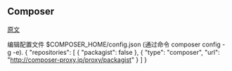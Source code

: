 Composer
------
[原文](http://composer-proxy.jp)

编辑配置文件 $COMPOSER_HOME/config.json (通过命令 composer config -g -e).
{
    "repositories": [
        { "packagist": false },
        {
            "type": "composer",
            "url": "http://composer-proxy.jp/proxy/packagist"
        }
    ]
}